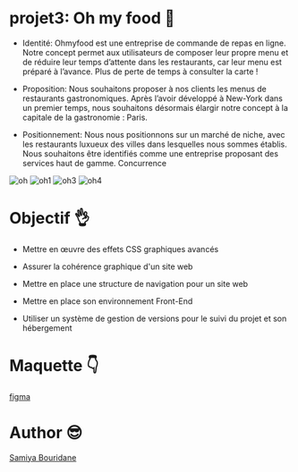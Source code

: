 # projet3: Oh my food :wave:

- Identité: 
Ohmyfood est une entreprise de commande de repas en ligne. Notre concept permet aux
utilisateurs de composer leur propre menu et de réduire leur temps d’attente dans les
restaurants, car leur menu est préparé à l’avance. Plus de perte de temps à consulter la
carte !

- Proposition: 
Nous souhaitons proposer à nos clients les menus de restaurants gastronomiques. Après
l’avoir développé à New-York dans un premier temps, nous souhaitons désormais élargir
notre concept à la capitale de la gastronomie : Paris.

- Positionnement:
Nous nous positionnons sur un marché de niche, avec les restaurants luxueux des villes
dans lesquelles nous sommes établis. Nous souhaitons être identifiés comme une
entreprise proposant des services haut de gamme.
Concurrence

![oh](https://github.com/SAMIYAghb/projet3Ohmyfood/assets/95091637/ff31cd11-f144-4d2b-887a-c1fde43056fa)   ![oh1](https://github.com/SAMIYAghb/projet3Ohmyfood/assets/95091637/63f44e57-8b95-46a7-976e-75b41a19feac)
![oh3](https://github.com/SAMIYAghb/projet3Ohmyfood/assets/95091637/0b6f56ad-f365-4bb7-bbf1-cea97344dc89)
![oh4](https://github.com/SAMIYAghb/projet3Ohmyfood/assets/95091637/742ed554-5604-4ce9-8b99-7b581bab7882)

# Objectif :ok_hand:
 - Mettre en œuvre des effets CSS graphiques avancés

 - Assurer la cohérence graphique d'un site web

 - Mettre en place une structure de navigation pour un site web

 - Mettre en place son environnement Front-End

 - Utiliser un système de gestion de versions pour le suivi du projet et son hébergement

# Maquette :point_down:
[figma](https://www.figma.com/file/t4449fzDnwGYmzuwQdu87V/Maquettes-Ohmyfood-(mobile-et-desktop)?node-id=0%3A1&mode=dev)

# Author :sunglasses:
[Samiya Bouridane](https://www.linkedin.com/in/samiyab/)
